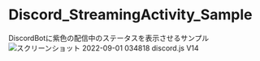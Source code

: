 # Discord_StreamingActivity_Sample
DiscordBotに紫色の配信中のステータスを表示させるサンプル
![スクリーンショット 2022-09-01 034818](https://user-images.githubusercontent.com/77374813/187759644-5d79a615-88e5-4314-ba6c-94db2bdba1bc.png)
discord.js V14

